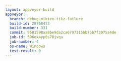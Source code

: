 ```yaml
---
layout: appveyor-build
appveyor:
  branch: debug-miktex-tikz-failure
  build-id: 28768473
  build-number: 331
  commit: 9581598aa8be9da2ca6707315bb76b7f3075a4de
  job-id: 596ox4yp0s78jvqa
  job-number: 4
  os-name: Windows
  test-result: 0
---
```

